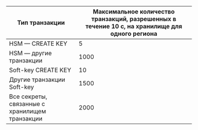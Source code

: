 
| Тип транзакции | Максимальное количество транзакций, разрешенных в течение 10 с, на хранилище для одного региона
--- | ---
| HSM — CREATE KEY | 5
| HSM — другие транзакции | 1000
| Soft-key CREATE KEY | 10
| Другие транзакции Soft-key | 1500
| Все секреты, связанные с хранилищем транзакции | 2000
 
 

<!---HONumber=August15_HO6-->